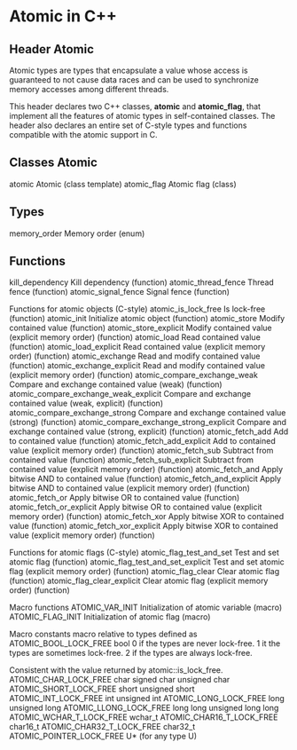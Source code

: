 # Atomic in C++

## Header Atomic

Atomic types are types that encapsulate a value whose access is guaranteed to not cause data races and can be used to synchronize memory accesses among different threads.

This header declares two C++ classes, **atomic** and **atomic_flag**, that implement all the features of atomic types in self-contained classes. The header also declares an entire set of C-style types and functions compatible with the atomic support in C.

## Classes Atomic

atomic Atomic (class template)
atomic_flag Atomic flag (class)

## Types

memory_order Memory order (enum)

## Functions

kill_dependency Kill dependency (function)
atomic_thread_fence Thread fence (function)
atomic_signal_fence Signal fence (function)

Functions for atomic objects (C-style)
atomic_is_lock_free Is lock-free (function)
atomic_init Initialize atomic object (function)
atomic_store Modify contained value (function)
atomic_store_explicit Modify contained value (explicit memory order) (function)
atomic_load Read contained value (function)
atomic_load_explicit Read contained value (explicit memory order) (function)
atomic_exchange Read and modify contained value (function)
atomic_exchange_explicit Read and modify contained value (explicit memory order) (function)
atomic_compare_exchange_weak Compare and exchange contained value (weak) (function)
atomic_compare_exchange_weak_explicit Compare and exchange contained value (weak, explicit) (function)
atomic_compare_exchange_strong Compare and exchange contained value (strong) (function)
atomic_compare_exchange_strong_explicit Compare and exchange contained value (strong, explicit) (function)
atomic_fetch_add Add to contained value (function)
atomic_fetch_add_explicit Add to contained value (explicit memory order) (function)
atomic_fetch_sub Subtract from contained value (function)
atomic_fetch_sub_explicit Subtract from contained value (explicit memory order) (function)
atomic_fetch_and Apply bitwise AND to contained value (function)
atomic_fetch_and_explicit Apply bitwise AND to contained value (explicit memory order) (function)
atomic_fetch_or Apply bitwise OR to contained value (function)
atomic_fetch_or_explicit Apply bitwise OR to contained value (explicit memory order) (function)
atomic_fetch_xor Apply bitwise XOR to contained value (function)
atomic_fetch_xor_explicit Apply bitwise XOR to contained value (explicit memory order) (function)

Functions for atomic flags (C-style)
atomic_flag_test_and_set Test and set atomic flag (function)
atomic_flag_test_and_set_explicit Test and set atomic flag (explicit memory order) (function)
atomic_flag_clear Clear atomic flag (function)
atomic_flag_clear_explicit Clear atomic flag (explicit memory order) (function)

Macro functions
ATOMIC_VAR_INIT Initialization of atomic variable (macro)
ATOMIC_FLAG_INIT Initialization of atomic flag (macro)

Macro constants
macro relative to types defined as
ATOMIC_BOOL_LOCK_FREE bool 0 if the types are never lock-free.
1 it the types are sometimes lock-free.
2 if the types are always lock-free.

Consistent with the value returned by atomic::is_lock_free.
ATOMIC_CHAR_LOCK_FREE char
signed char
unsigned char
ATOMIC_SHORT_LOCK_FREE short
unsigned short
ATOMIC_INT_LOCK_FREE int
unsigned int
ATOMIC_LONG_LOCK_FREE long
unsigned long
ATOMIC_LLONG_LOCK_FREE long long
unsigned long long
ATOMIC_WCHAR_T_LOCK_FREE wchar_t
ATOMIC_CHAR16_T_LOCK_FREE char16_t
ATOMIC_CHAR32_T_LOCK_FREE char32_t
ATOMIC_POINTER_LOCK_FREE U\*
(for any type U)
